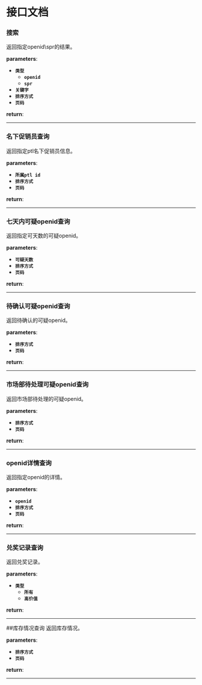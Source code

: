 # 接口文档

### 搜索
返回指定openid\spr的结果。

**parameters**:
- **`类型`**
    - **`openid`**
    - **`spr`**
- **`关键字`**
- **`排序方式`**
- **`页码`**

**return**:

---

### 名下促销员查询
返回指定ptl名下促销员信息。

**parameters**:
- **`所属ptl id`**
- **`排序方式`**
- **`页码`**

**return**:

---

### 七天内可疑openid查询
返回指定可天数的可疑openid。

**parameters**:
- **`可疑天数`**
- **`排序方式`**
- **`页码`**

**return**:

---

### 待确认可疑openid查询
返回待确认的可疑openid。

**parameters**:
- **`排序方式`**
- **`页码`**

**return**:

---


### 市场部待处理可疑openid查询
返回市场部待处理的可疑openid。

**parameters**:
- **`排序方式`**
- **`页码`**

**return**:

---

### openid详情查询
返回指定openid的详情。

**parameters**:
- **`openid`**
- **`排序方式`**
- **`页码`**

**return**:

---

### 兑奖记录查询
返回兑奖记录。

**parameters**:
- **`类型`**
    - **`所有`**
    - **`高价值`**

**return**:

---

##库存情况查询
返回库存情况。

**parameters**:
- **`排序方式`**
- **`页码`**

**return**:

---